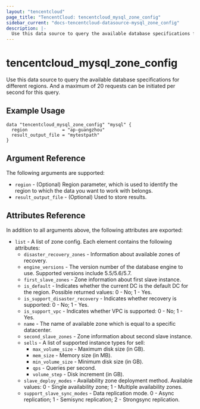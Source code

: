 ```yaml
---
layout: "tencentcloud"
page_title: "TencentCloud: tencentcloud_mysql_zone_config"
sidebar_current: "docs-tencentcloud-datasource-mysql_zone_config"
description: |-
  Use this data source to query the available database specifications for different regions. And a maximum of 20 requests can be initiated per second for this query.
---
```


# tencentcloud_mysql_zone_config

Use this data source to query the available database specifications for different regions. And a maximum of 20 requests can be initiated per second for this query.

## Example Usage

```hcl
data "tencentcloud_mysql_zone_config" "mysql" {
  region             = "ap-guangzhou"
  result_output_file = "mytestpath"
}
```

## Argument Reference

The following arguments are supported:

* `region` - (Optional) Region parameter, which is used to identify the region to which the data you want to work with belongs.
* `result_output_file` - (Optional) Used to store results.

## Attributes Reference

In addition to all arguments above, the following attributes are exported:

* `list` - A list of zone config. Each element contains the following attributes:
  * `disaster_recovery_zones` - Information about available zones of recovery.
  * `engine_versions` - The version number of the database engine to use. Supported versions include 5.5/5.6/5.7.
  * `first_slave_zones` - Zone information about first slave instance.
  * `is_default` - Indicates whether the current DC is the default DC for the region. Possible returned values: 0 - No; 1 - Yes.
  * `is_support_disaster_recovery` - Indicates whether recovery is supported: 0 - No; 1 - Yes.
  * `is_support_vpc` - Indicates whether VPC is supported: 0 - No; 1 - Yes.
  * `name` - The name of available zone which is equal to a specific datacenter.
  * `second_slave_zones` - Zone information about second slave instance.
  * `sells` - A list of supported instance types for sell:
    * `max_volume_size` - Maximum disk size (in GB).
    * `mem_size` - Memory size (in MB).
    * `min_volume_size` - Minimum disk size (in GB).
    * `qps` - Queries per second.
    * `volume_step` - Disk increment (in GB).
  * `slave_deploy_modes` - Availability zone deployment method. Available values: 0 - Single availability zone; 1 - Multiple availability zones.
  * `support_slave_sync_modes` - Data replication mode. 0 - Async replication; 1 - Semisync replication; 2 - Strongsync replication.


